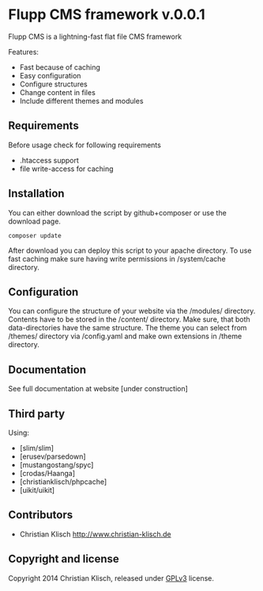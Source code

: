 # Flupp CMS framework v.0.0.1

Flupp CMS is a lightning-fast flat file CMS framework

Features:
* Fast because of caching
* Easy configuration
* Configure structures
* Change content in files
* Include different themes and modules

## Requirements

Before usage check for following requirements

* .htaccess support
* file write-access for caching 


## Installation

You can either download the script by github+composer or use the download page.

```
composer update
```

After download you can deploy this script to your apache directory. To use fast caching make sure having write permissions in /system/cache directory.

## Configuration

You can configure the structure of your website via the /modules/ directory. Contents have to be stored in the /content/ directory. Make sure, that both data-directories have the same structure.
The theme you can select from /themes/ directory via /config.yaml and make own extensions in /theme directory.

## Documentation

See full documentation at website [under construction]

## Third party

Using:
* [slim/slim]
* [erusev/parsedown]
* [mustangostang/spyc]
* [crodas/Haanga]
* [christianklisch/phpcache]
* [uikit/uikit]

## Contributors

* Christian Klisch http://www.christian-klisch.de


## Copyright and license

Copyright 2014 Christian Klisch, released under [GPLv3](LICENSE) license.